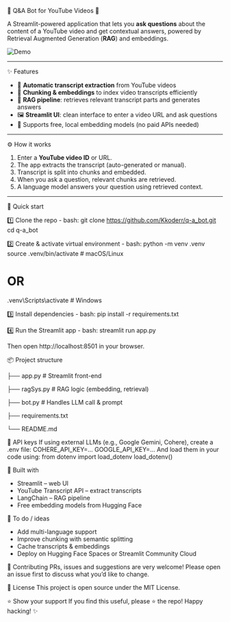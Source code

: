 🤖 Q&A Bot for YouTube Videos 🎥

A Streamlit-powered application that lets you **ask questions** about the content of a YouTube video and get contextual answers, powered by Retrieval Augmented Generation (**RAG**) and embeddings.

![Demo](https://github.com/Kkoderr/q-a_bot/assets/merged.gif) 

---

✨ Features
- 📜 **Automatic transcript extraction** from YouTube videos  
- 🧩 **Chunking & embeddings** to index video transcripts efficiently  
- 🧠 **RAG pipeline**: retrieves relevant transcript parts and generates answers  
- 🖼 **Streamlit UI**: clean interface to enter a video URL and ask questions  
- 🧪 Supports free, local embedding models (no paid APIs needed)

---

⚙️ How it works
1. Enter a **YouTube video ID** or URL.
2. The app extracts the transcript (auto-generated or manual).
3. Transcript is split into chunks and embedded.
4. When you ask a question, relevant chunks are retrieved.
5. A language model answers your question using retrieved context.

---

🚀 Quick start

1️⃣ Clone the repo -
  bash:
  git clone https://github.com/Kkoderr/q-a_bot.git
  cd q-a_bot
  
2️⃣ Create & activate virtual environment -
  bash:
  python -m venv .venv
  source .venv/bin/activate  # macOS/Linux
  # OR
  .venv\Scripts\activate     # Windows
  
3️⃣ Install dependencies -
  bash:
  pip install -r requirements.txt

4️⃣ Run the Streamlit app -
  bash:
  streamlit run app.py
  
  Then open http://localhost:8501 in your browser.

📦 Project structure

├── app.py               # Streamlit front-end

├── ragSys.py            # RAG logic (embedding, retrieval)

├── bot.py               # Handles LLM call & prompt

├── requirements.txt

└── README.md

🔑 API keys
If using external LLMs (e.g., Google Gemini, Cohere), create a .env file:
  COHERE_API_KEY=...
  GOOGLE_API_KEY=...
And load them in your code using:
  from dotenv import load_dotenv
  load_dotenv()

🧠 Built with
- Streamlit – web UI
- YouTube Transcript API – extract transcripts
- LangChain – RAG pipeline
- Free embedding models from Hugging Face

📍 To do / ideas
 - Add multi-language support
 - Improve chunking with semantic splitting
 - Cache transcripts & embeddings
 - Deploy on Hugging Face Spaces or Streamlit Community Cloud

🤝 Contributing
PRs, issues and suggestions are very welcome!
Please open an issue first to discuss what you’d like to change.

📄 License
This project is open source under the MIT License.

⭐️ Show your support
If you find this useful, please ⭐️ the repo!
Happy hacking! ✨

